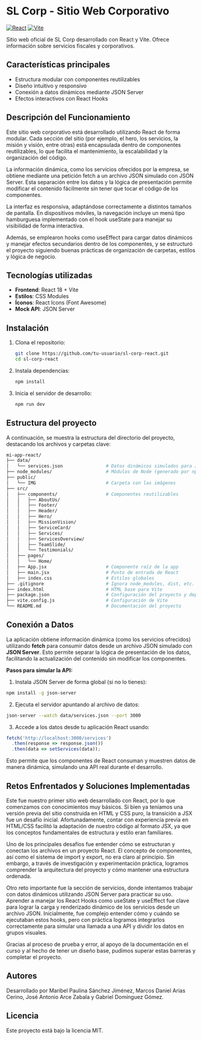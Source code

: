 # SL Corp - Sitio Web Corporativo  

[![React](https://img.shields.io/badge/React-18.2.0-blue)](https://reactjs.org/)
[![Vite](https://img.shields.io/badge/Vite-4.4.0-yellow)](https://vitejs.dev/)

Sitio web oficial de SL Corp desarrollado con React y Vite. Ofrece información sobre servicios fiscales y corporativos.

## Características principales  
- Estructura modular con componentes reutilizables  
- Diseño intuitivo y responsivo  
- Conexión a datos dinámicos mediante JSON Server  
- Efectos interactivos con React Hooks  

## Descripción del Funcionamiento
Este sitio web corporativo está desarrollado utilizando React de forma modular. Cada sección del sitio (por ejemplo, el hero, los servicios, la misión y visión, entre otras) está encapsulada dentro de componentes reutilizables, lo que facilita el mantenimiento, la escalabilidad y la organización del código.

La información dinámica, como los servicios ofrecidos por la empresa, se obtiene mediante una petición fetch a un archivo JSON simulado con JSON Server. Esta separación entre los datos y la lógica de presentación permite modificar el contenido fácilmente sin tener que tocar el código de los componentes.

La interfaz es responsiva, adaptándose correctamente a distintos tamaños de pantalla. En dispositivos móviles, la navegación incluye un menú tipo hamburguesa implementado con el hook useState para manejar su visibilidad de forma interactiva.

Además, se emplearon hooks como useEffect para cargar datos dinámicos y manejar efectos secundarios dentro de los componentes, y se estructuró el proyecto siguiendo buenas prácticas de organización de carpetas, estilos y lógica de negocio.


## Tecnologías utilizadas  
- **Frontend**: React 18 + Vite  
- **Estilos**: CSS Modules  
- **Íconos**: React Icons (Font Awesome)  
- **Mock API**: JSON Server  

##  Instalación  
1. Clona el repositorio:  
    ```bash
    git clone https://github.com/tu-usuario/sl-corp-react.git
    cd sl-corp-react
    ```

2. Instala dependencias:
    ```bash
    npm install
    ```

3. Inicia el servidor de desarrollo:
    ```bash
    npm run dev
    ```



## Estructura del proyecto
A continuación, se muestra la estructura del directorio del proyecto, destacando los archivos y carpetas clave:
```bash
mi-app-react/
├── data/
│   └── services.json                # Datos dinámicos simulados para JSON Server
├── node_modules/                    # Módulos de Node (generado por npm)
├── public/
│   └── IMG                          # Carpeta con las imágenes
├── src/
│   ├── components/                  # Componentes reutilizables
│   │   ├── AboutUs/
│   │   ├── Footer/
│   │   ├── Header/
│   │   ├── Hero/
│   │   ├── MissionVision/
│   │   ├── ServiceCard/
│   │   ├── Services/
│   │   ├── ServicesOverview/
│   │   ├── TeamSlide/
│   │   └── Testimonials/
│   ├── pages/
│   │   └── Home/
│   ├── App.jsx                      # Componente raíz de la app
│   ├── main.jsx                     # Punto de entrada de React
│   ├── index.css                    # Estilos globales
├── .gitignore                       # Ignora node_modules, dist, etc.
├── index.html                       # HTML base para Vite
├── package.json                     # Configuración del proyecto y dependencias
├── vite.config.js                   # Configuración de Vite
└── README.md                        # Documentación del proyecto
```

## Conexión a Datos
La aplicación obtiene información dinámica (como los servicios ofrecidos) utilizando **fetch** para consumir datos desde un archivo JSON simulado con **JSON Server**. Esto permite separar la lógica de presentación de los datos, facilitando la actualización del contenido sin modificar los componentes.

**Pasos para simular la API:**
1. Instala JSON Server de forma global (si no lo tienes):
  ```bash
  npm install -g json-server
  ```
2. Ejecuta el servidor apuntando al archivo de datos:
  ```bash
  json-server --watch data/services.json --port 3000
  ```
3. Accede a los datos desde tu aplicación React usando:
  ```js
  fetch('http://localhost:3000/services')
    .then(response => response.json())
    .then(data => setServices(data));
  ```

Esto permite que los componentes de React consuman y muestren datos de manera dinámica, simulando una API real durante el desarrollo.


## Retos Enfrentados y Soluciones Implementadas
Este fue nuestro primer sitio web desarrollado con React, por lo que comenzamos con conocimientos muy básicos. Si bien ya teníamos una versión previa del sitio construida en HTML y CSS puro, la transición a JSX fue un desafío inicial. Afortunadamente, contar con experiencia previa en HTML/CSS facilitó la adaptación de nuestro código al formato JSX, ya que los conceptos fundamentales de estructura y estilo eran familiares.

Uno de los principales desafíos fue entender cómo se estructuran y conectan los archivos en un proyecto React. El concepto de componentes, así como el sistema de import y export, no era claro al principio. Sin embargo, a través de investigación y experimentación práctica, logramos comprender la arquitectura del proyecto y cómo mantener una estructura ordenada.

Otro reto importante fue la sección de servicios, donde intentamos trabajar con datos dinámicos utilizando JSON Server para practicar su uso. Aprender a manejar los React Hooks como useState y useEffect fue clave para lograr la carga y renderizado dinámico de los servicios desde un archivo JSON. Inicialmente, fue complejo entender cómo y cuándo se ejecutaban estos hooks, pero con práctica logramos integrarlos correctamente para simular una llamada a una API y dividir los datos en grupos visuales.

Gracias al proceso de prueba y error, al apoyo de la documentación en el curso y al hecho de tener un diseño base, pudimos superar estas barreras y completar el proyecto.

## Autores
Desarrollado por Maribel Paulina Sánchez Jiménez, Marcos Daniel Arias Cerino, José Antonio Arce Zabala y Gabriel Domínguez Gómez.

## Licencia
Este proyecto está bajo la licencia MIT.